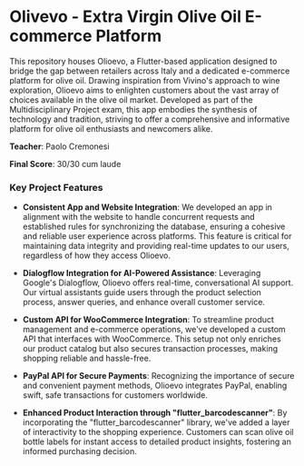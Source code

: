 # Olivevo - Extra Virgin Olive Oil E-commerce Platform

This repository houses Olioevo, a Flutter-based application designed to bridge the gap between retailers across Italy and a dedicated e-commerce platform for olive oil. Drawing inspiration from Vivino's approach to wine exploration, Olioevo aims to enlighten customers about the vast array of choices available in the olive oil market. Developed as part of the Multidisciplinary Project exam, this app embodies the synthesis of technology and tradition, striving to offer a comprehensive and informative platform for olive oil enthusiasts and newcomers alike.

**Teacher**: Paolo Cremonesi

**Final Score**: 30/30 cum laude


### Key Project Features

- **Consistent App and Website Integration**: We developed an app in alignment with the website to handle concurrent requests and established rules for synchronizing the database, ensuring a cohesive and reliable user experience across platforms. This feature is critical for maintaining data integrity and providing real-time updates to our users, regardless of how they access Olioevo.

- **Dialogflow Integration for AI-Powered Assistance**: Leveraging Google's Dialogflow, Olioevo offers real-time, conversational AI support. Our virtual assistants guide users through the product selection process, answer queries, and enhance overall customer service.

- **Custom API for WooCommerce Integration**: To streamline product management and e-commerce operations, we've developed a custom API that interfaces with WooCommerce. This setup not only enriches our product catalog but also secures transaction processes, making shopping reliable and hassle-free.

- **PayPal API for Secure Payments**: Recognizing the importance of secure and convenient payment methods, Olioevo integrates PayPal, enabling swift, safe transactions for customers worldwide.

- **Enhanced Product Interaction through "flutter_barcodescanner"**: By incorporating the "flutter_barcodescanner" library, we've added a layer of interactivity to the shopping experience. Customers can scan olive oil bottle labels for instant access to detailed product insights, fostering an informed purchasing decision.




